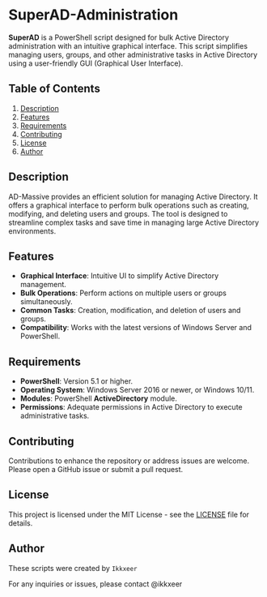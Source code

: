 # SuperAD-Administration

**SuperAD** is a PowerShell script designed for bulk Active Directory administration with an intuitive graphical interface. This script simplifies managing users, groups, and other administrative tasks in Active Directory using a user-friendly GUI (Graphical User Interface).

## Table of Contents

1. [Description](#description)
2. [Features](#features)
3. [Requirements](#requirements)
4. [Contributing](#contributing)
5. [License](#license)
6. [Author](#author)

## Description

AD-Massive provides an efficient solution for managing Active Directory. It offers a graphical interface to perform bulk operations such as creating, modifying, and deleting users and groups. The tool is designed to streamline complex tasks and save time in managing large Active Directory environments.

## Features

- **Graphical Interface**: Intuitive UI to simplify Active Directory management.
- **Bulk Operations**: Perform actions on multiple users or groups simultaneously.
- **Common Tasks**: Creation, modification, and deletion of users and groups.
- **Compatibility**: Works with the latest versions of Windows Server and PowerShell.

## Requirements

- **PowerShell**: Version 5.1 or higher.
- **Operating System**: Windows Server 2016 or newer, or Windows 10/11.
- **Modules**: PowerShell **ActiveDirectory** module.
- **Permissions**: Adequate permissions in Active Directory to execute administrative tasks.

## Contributing
Contributions to enhance the repository or address issues are welcome. Please open a GitHub issue or submit a pull request.

## License

This project is licensed under the MIT License - see the [LICENSE](LICENSE) file for details.

## Author

These scripts were created by ``Ikkxeer``

For any inquiries or issues, please contact @ikkxeer
